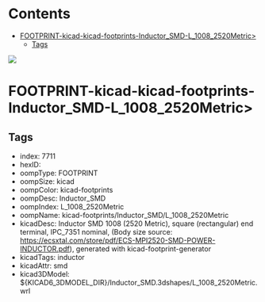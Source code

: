 



Contents
========

* [FOOTPRINT-kicad-kicad-footprints-Inductor_SMD-L_1008_2520Metric>](#footprint-kicad-kicad-footprints-inductor_smd-l_1008_2520metric)
	* [Tags](#tags)
  
![][im]
# FOOTPRINT-kicad-kicad-footprints-Inductor_SMD-L_1008_2520Metric>

## Tags

- index: 7711
- hexID: 
- oompType: FOOTPRINT
- oompSize: kicad
- oompColor: kicad-footprints
- oompDesc: Inductor_SMD
- oompIndex: L_1008_2520Metric
- oompName: kicad-footprints/Inductor_SMD/L_1008_2520Metric
- kicadDesc: Inductor SMD 1008 (2520 Metric), square (rectangular) end terminal, IPC_7351 nominal, (Body size source: https://ecsxtal.com/store/pdf/ECS-MPI2520-SMD-POWER-INDUCTOR.pdf), generated with kicad-footprint-generator
- kicadTags: inductor
- kicadAttr: smd
- kicad3DModel: ${KICAD6_3DMODEL_DIR}/Inductor_SMD.3dshapes/L_1008_2520Metric.wrl



[im]: image.png

